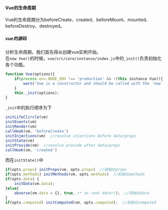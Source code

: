 #### Vue的生命周期
Vue的生命周期分为beforeCreate、created、beforeMount、mounted、beforeDestroy、destroyed。
##### vue的源码
分析生命周期，我们首先得从创建vue实例开始。  
在`new Vue()`的时候，`vue/src/core/instance/index.js`中的`_init()`负责初始化各个功能。
```Javascript
function Vue(options){
    if(process.env.NODE_ENV !== 'production' && !(this instance Vue)){
        warn('Vue is a constructor and should be called with the `new` keyword');
    }
    this._init(options);
}
```
`_init`中的执行顺序为下
```JavaScript
initLifeClircle(vm)
initEvents(vm)
initRender(vm)
callHook(vm, 'beforeCreate')
initInjections(vm)  //resolve injections before data/props
initState(vm)
initProvide(vm)  //resolve provide after data/props
callHook(vm, 'created')
```
而在`initState()`中
```JavaScript
if(opts.props) initProps(vm, opts.props)  //初始化props
if(opts.methods) initMethods(vm, opts.methods)  //初始化methods
if(opts.data) {
    initData(vm.data);
}else{
    observe(vm.data = {}, true, /* as root data*/);  //初始化data
}
if(opts.computed) initComputed(vm, opts.computed);  //初始化computed
```